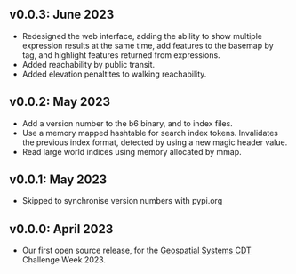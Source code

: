## v0.0.3: June 2023

* Redesigned the web interface, adding the ability to show
  multiple expression results at the same time, add features to
  the basemap by tag, and highlight features returned from expressions.
* Added reachability by public transit.
* Added elevation penaltites to walking reachability.

## v0.0.2: May 2023

* Add a version number to the b6 binary, and to index files.
* Use a memory mapped hashtable for search index tokens. Invalidates the
  previous index format, detected by using a new magic header value.
* Read large world indices using memory allocated by mmap.

## v0.0.1: May 2023

* Skipped to synchronise version numbers with pypi.org

## v0.0.0: April 2023

* Our first open source release, for the [Geospatial Systems CDT](https://geospatialcdt.ac.uk/) Challenge Week 2023.